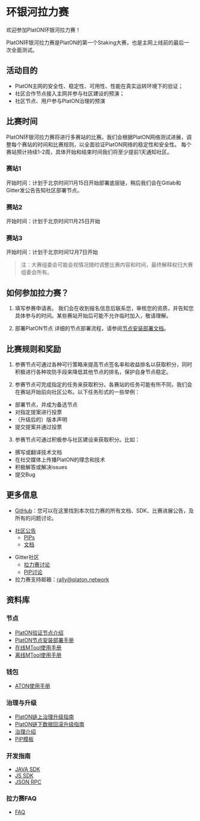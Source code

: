 # 环银河拉力赛

欢迎参加PlatON环银河拉力赛！

PlatON环银河拉力赛是PlatON的第一个Staking大赛，也是主网上线前的最后一次全面测试。

## 活动目的

- PlatON主网的安全性、稳定性、可用性、性能在真实运转环境下的验证；
- 社区合作节点接入主网并参与社区建设的预演；
- 社区节点、用户参与PlatON治理的预演

## 比赛时间
PlatON环银河拉力赛将进行多赛站的比赛。我们会根据PlatON网络测试进展，调整每个赛站的时间和比赛规则，以全面验证PlatON网络的稳定性和安全性。
每个赛站预计持续1-2周，具体开始和结束时间我们将至少提前1天通知社区。

### 赛站1
开始时间：计划于北京时间11月15日开始部署底层链，稍后我们会在Gitlab和Gitter发公告告知社区部署节点。

### 赛站2
开始时间：计划于北京时间11月25日开始

### 赛站3
开始时间：计划于北京时间12月7日开始

>注：大赛组委会可能会视情况随时调整比赛内容和时间，最终解释权归大赛组委会所有。

## 如何参加拉力赛？
1. 填写参赛申请表。
我们会在收到报名信息后联系您，审核您的资质，并告知您具体参与的时间。某些赛站开始后可能不允许临时加入，敬请理解。

2. 部署PlatON节点
详细的节点部署流程，请参阅[节点安装部署文档](/zh-cn/galaxyRally/technologies/PlatON节点安装部署手册.md)。

## 比赛规则和奖励
1. 参赛节点可通过各种可行策略来提高节点签名率和收益排名以获取积分，同时积极进行各种攻防手段来降低其他节点的排名，保护自身节点稳定。

2. 参赛节点可完成指定的任务来获取积分。各赛站的任务可能有所不同，我们会在赛站开始前向社区公布。以下任务形式的一些举例：

- 部署节点，并成为备选节点
- 对指定提案进行投票
- （升级后的）版本声明
- 提交提案并通过投票

3. 参赛节点可通过积极参与社区建设来获取积分。比如：

- 撰写或翻译技术文档
- 在社交媒体上传播PlatON的理念和技术
- 积极解答或解决issues
- 提交Bug

## 更多信息

- [GitHub](https://github.com/PlatONnetwork/GalaxyRally)：您可以在这里找到本次拉力赛的所有文档、SDK、比赛进展公告，及所有的问题讨论。
* [社区公告](/zh-cn/galaxyRally/announcement)
   * [PIPs](/zh-cn/galaxyRally/PIPs)
   * [文档](/zh-cn/galaxyRally/technologies)
   
- Gitter社区
    * [拉力赛讨论](https://gitter.im/PlatON_Network/Rally)
    * [PIP讨论](https://gitter.im/PlatON_Network/PIP)
- 拉力赛支持邮箱：[rally@platon.network](mailto:rally@platon.network)


## 资料库

### 节点

- [PlatON验证节点介绍](/zh-cn/galaxyRally/technologies/PlatON验证节点介绍.md)
- [PlatON节点安装部署手册](/zh-cn/galaxyRally/technologies/PlatON节点安装部署手册.md)
- [在线MTool使用手册](/zh-cn/galaxyRally/technologies/在线MTool使用手册.md)
- [离线MTool使用手册](/zh-cn/galaxyRally/technologies/离线MTool使用手册.md)

### 钱包

- [ATON使用手册](/zh-cn/galaxyRally/technologies/ATON钱包用户使用手册.md)

### 治理与升级

- [PlatON链上治理升级指南](/zh-cn/galaxyRally/technologies/链上治理升级指南.md)
- [PlatON链下数据回滚升级指南](/zh-cn/galaxyRally/technologies/链下数据回滚升级指南.md)
- [治理介绍](/zh-cn/galaxyRally/PIPs/PIP-1.md)
- [PIP模板](/zh-cn/galaxyRally/templates)

### 开发指南

- [JAVA SDK](/zh-cn/galaxyRally/technologies/Java-SDK.md)
- [JS SDK](/zh-cn/galaxyRally/technologies/JavaScript-SDK.md)
- [JSON RPC](/zh-cn/galaxyRally/technologies/JSONRPC-SDK.md) 

### 拉力赛FAQ

- [FAQ](/zh-cn/galaxyRally/FAQ.md)


